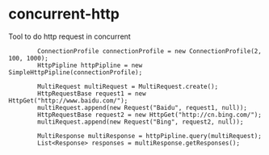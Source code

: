 concurrent-http
===============

Tool to do http request in concurrent

			ConnectionProfile connectionProfile = new ConnectionProfile(2, 100, 1000);
			HttpPipline httpPipline = new SimpleHttpPipline(connectionProfile);

			MultiRequest multiRequest = MultiRequest.create();
			HttpRequestBase request1 = new HttpGet("http://www.baidu.com/");
			multiRequest.append(new Request("Baidu", request1, null));
			HttpRequestBase request2 = new HttpGet("http://cn.bing.com/");
			multiRequest.append(new Request("Bing", request2, null));

			MultiResponse multiResponse = httpPipline.query(multiRequest);
			List<Response> responses = multiResponse.getResponses();
